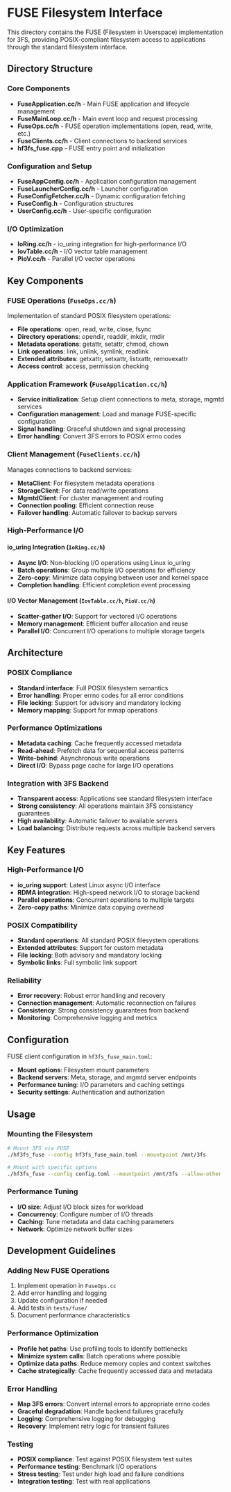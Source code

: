 # FUSE Filesystem Interface

This directory contains the FUSE (Filesystem in Userspace) implementation for 3FS, providing POSIX-compliant filesystem access to applications through the standard filesystem interface.

## Directory Structure

### Core Components
- **FuseApplication.cc/h** - Main FUSE application and lifecycle management
- **FuseMainLoop.cc/h** - Main event loop and request processing
- **FuseOps.cc/h** - FUSE operation implementations (open, read, write, etc.)
- **FuseClients.cc/h** - Client connections to backend services
- **hf3fs_fuse.cpp** - FUSE entry point and initialization

### Configuration and Setup
- **FuseAppConfig.cc/h** - Application configuration management
- **FuseLauncherConfig.cc/h** - Launcher configuration
- **FuseConfigFetcher.cc/h** - Dynamic configuration fetching
- **FuseConfig.h** - Configuration structures
- **UserConfig.cc/h** - User-specific configuration

### I/O Optimization
- **IoRing.cc/h** - io_uring integration for high-performance I/O
- **IovTable.cc/h** - I/O vector table management
- **PioV.cc/h** - Parallel I/O vector operations

## Key Components

### FUSE Operations (`FuseOps.cc/h`)
Implementation of standard POSIX filesystem operations:
- **File operations**: open, read, write, close, fsync
- **Directory operations**: opendir, readdir, mkdir, rmdir
- **Metadata operations**: getattr, setattr, chmod, chown
- **Link operations**: link, unlink, symlink, readlink
- **Extended attributes**: getxattr, setxattr, listxattr, removexattr
- **Access control**: access, permission checking

### Application Framework (`FuseApplication.cc/h`)
- **Service initialization**: Setup client connections to meta, storage, mgmtd services
- **Configuration management**: Load and manage FUSE-specific configuration
- **Signal handling**: Graceful shutdown and signal processing
- **Error handling**: Convert 3FS errors to POSIX errno codes

### Client Management (`FuseClients.cc/h`)
Manages connections to backend services:
- **MetaClient**: For filesystem metadata operations
- **StorageClient**: For data read/write operations
- **MgmtdClient**: For cluster management and routing
- **Connection pooling**: Efficient connection reuse
- **Failover handling**: Automatic failover to backup servers

### High-Performance I/O
#### io_uring Integration (`IoRing.cc/h`)
- **Async I/O**: Non-blocking I/O operations using Linux io_uring
- **Batch operations**: Group multiple I/O operations for efficiency
- **Zero-copy**: Minimize data copying between user and kernel space
- **Completion handling**: Efficient completion event processing

#### I/O Vector Management (`IovTable.cc/h`, `PioV.cc/h`)
- **Scatter-gather I/O**: Support for vectored I/O operations
- **Memory management**: Efficient buffer allocation and reuse
- **Parallel I/O**: Concurrent I/O operations to multiple storage targets

## Architecture

### POSIX Compliance
- **Standard interface**: Full POSIX filesystem semantics
- **Error handling**: Proper errno codes for all error conditions
- **File locking**: Support for advisory and mandatory locking
- **Memory mapping**: Support for mmap operations

### Performance Optimizations
- **Metadata caching**: Cache frequently accessed metadata
- **Read-ahead**: Prefetch data for sequential access patterns
- **Write-behind**: Asynchronous write operations
- **Direct I/O**: Bypass page cache for large I/O operations

### Integration with 3FS Backend
- **Transparent access**: Applications see standard filesystem interface
- **Strong consistency**: All operations maintain 3FS consistency guarantees
- **High availability**: Automatic failover to available servers
- **Load balancing**: Distribute requests across multiple backend servers

## Key Features

### High-Performance I/O
- **io_uring support**: Latest Linux async I/O interface
- **RDMA integration**: High-speed network I/O to storage backend
- **Parallel operations**: Concurrent operations to multiple targets
- **Zero-copy paths**: Minimize data copying overhead

### POSIX Compatibility
- **Standard operations**: All standard POSIX filesystem operations
- **Extended attributes**: Support for custom metadata
- **File locking**: Both advisory and mandatory locking
- **Symbolic links**: Full symbolic link support

### Reliability
- **Error recovery**: Robust error handling and recovery
- **Connection management**: Automatic reconnection on failures
- **Consistency**: Strong consistency guarantees from backend
- **Monitoring**: Comprehensive logging and metrics

## Configuration

FUSE client configuration in `hf3fs_fuse_main.toml`:
- **Mount options**: Filesystem mount parameters
- **Backend servers**: Meta, storage, and mgmtd server endpoints
- **Performance tuning**: I/O parameters and caching settings
- **Security settings**: Authentication and authorization

## Usage

### Mounting the Filesystem
```bash
# Mount 3FS via FUSE
./hf3fs_fuse --config hf3fs_fuse_main.toml --mountpoint /mnt/3fs

# Mount with specific options
./hf3fs_fuse --config config.toml --mountpoint /mnt/3fs --allow-other
```

### Performance Tuning
- **I/O size**: Adjust I/O block sizes for workload
- **Concurrency**: Configure number of I/O threads
- **Caching**: Tune metadata and data caching parameters
- **Network**: Optimize network buffer sizes

## Development Guidelines

### Adding New FUSE Operations
1. Implement operation in `FuseOps.cc`
2. Add error handling and logging
3. Update configuration if needed
4. Add tests in `tests/fuse/`
5. Document performance characteristics

### Performance Optimization
- **Profile hot paths**: Use profiling tools to identify bottlenecks
- **Minimize system calls**: Batch operations where possible
- **Optimize data paths**: Reduce memory copies and context switches
- **Cache strategically**: Cache frequently accessed data and metadata

### Error Handling
- **Map 3FS errors**: Convert internal errors to appropriate errno codes
- **Graceful degradation**: Handle backend failures gracefully
- **Logging**: Comprehensive logging for debugging
- **Recovery**: Implement retry logic for transient failures

### Testing
- **POSIX compliance**: Test against POSIX filesystem test suites
- **Performance testing**: Benchmark I/O operations
- **Stress testing**: Test under high load and failure conditions
- **Integration testing**: Test with real applications